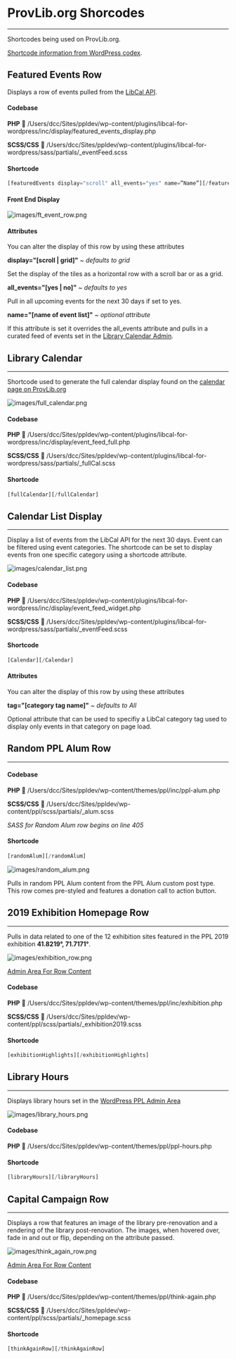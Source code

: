# ProvLib.org Shorcodes
---
Shortcodes being used on ProvLib.org.

[Shortcode information from WordPress codex](https://codex.wordpress.org/Shortcode).

## Featured Events Row

Displays a row of events pulled from the [LibCal API](https://provlib.libcal.com/admin/api).

#### Codebase
**PHP** :file_folder: /Users/dcc/Sites/ppldev/wp-content/plugins/libcal-for-wordpress/inc/display/featured_events_display.php

**SCSS/CSS** :file_folder: /Users/dcc/Sites/ppldev/wp-content/plugins/libcal-for-wordpress/sass/partials/_eventFeed.scss



#### Shortcode
```php
[featuredEvents display="scroll" all_events="yes" name=”Name”][/featuredEvents]
```


#### Front End Display
![images/ft_event_row.png](images/ft_event_row.png)


#### Attributes
You can alter the display of this row by using these attributes

**display="[scroll | grid]"** _~ defaults to grid_

Set the display of the tiles as a horizontal row with a scroll bar or as a grid.

**all_events="[yes | no]"** _~ defaults to yes_

Pull in all upcoming events for the next 30 days if set to yes.

**name="[name of event list]"** _~ optional attribute_

If this attribute is set it overrides the all_events attribute and pulls in a curated feed of events set in the [Library Calendar Admin](https://www.provlib.org/wp-admin/admin.php?page=edit-feature-events).

## Library Calendar
---
Shortcode used to generate the full calendar display found on the [calendar page on ProvLib.org](https://www.provlib.org/calendar)

![images/full_calendar.png](images/full_calendar.png)

#### Codebase
**PHP** :file_folder: /Users/dcc/Sites/ppldev/wp-content/plugins/libcal-for-wordpress/inc/display/event_feed_full.php

**SCSS/CSS** :file_folder: /Users/dcc/Sites/ppldev/wp-content/plugins/libcal-for-wordpress/sass/partials/_fullCal.scss

#### Shortcode
```php
[fullCalendar][/fullCalendar]
```

## Calendar List Display
---
Display a list of events from the LibCal API for the next 30 days. Event can be filtered using event categories.  The shortcode can be set to display events fron one specific category using a shortcode attribute.

![images/calendar_list.png](images/calendar_list.png)

#### Codebase
**PHP** :file_folder: /Users/dcc/Sites/ppldev/wp-content/plugins/libcal-for-wordpress/inc/display/event_feed_widget.php

**SCSS/CSS** :file_folder: /Users/dcc/Sites/ppldev/wp-content/plugins/libcal-for-wordpress/sass/partials/_eventFeed.scss

#### Shortcode
```php
[Calendar][/Calendar]
```

#### Attributes
You can alter the display of this row by using these attributes

**tag="[category tag name]"** _~ defaults to All_

Optional attribute that can be used to specifiy a LibCal category tag used to display only events in that category on page load. 

## Random PPL Alum Row
---

#### Codebase
**PHP** :file_folder: /Users/dcc/Sites/ppldev/wp-content/themes/ppl/inc/ppl-alum.php

**SCSS/CSS** :file_folder: /Users/dcc/Sites/ppldev/wp-content/ppl/scss/partials/_alum.scss

_SASS for Random Alum row begins on line 405_

#### Shortcode

```php
[randomAlum][/randomAlum]
```
![images/random_alum.png](images/random_alum.png)


Pulls in random PPL Alum content from the PPL Alum custom post type. This row comes pre-styled and features a donation call to action button.

## 2019 Exhibition Homepage Row
---
Pulls in data related to one of the 12 exhibition sites featured in the PPL 2019 exhibition **41.8219&deg;, 71.7171&deg;**.

![images/exhibition_row.png](images/exhibition_row.png)

[Admin Area For Row Content](https://www.provlib.org/wp-admin/admin.php?page=exhibition-homepage-row-settings)

#### Codebase
**PHP** :file_folder: /Users/dcc/Sites/ppldev/wp-content/themes/ppl/inc/exhibition.php

**SCSS/CSS** :file_folder: /Users/dcc/Sites/ppldev/wp-content/ppl/scss/partials/_exhibition2019.scss

#### Shortcode
```php
[exhibitionHighlights][/exhibitionHighlights]
```

## Library Hours
---

Displays library hours set in the [WordPress PPL Admin Area](https://www.provlib.org/wp-admin/options-general.php?page=site_settings)

![images/library_hours.png](images/library_hours.png)

#### Codebase
**PHP** :file_folder:  /Users/dcc/Sites/ppldev/wp-content/themes/ppl/ppl-hours.php

#### Shortcode

```php
[libraryHours][/libraryHours]
```
## Capital Campaign Row
---
Displays a row that features an image of the library pre-renovation and a rendering of the library post-renovation. The images, when hovered over, fade in and out or flip, depending on the attribute passed.

![images/think_again_row.png](images/think_again_row.png)

[Admin Area For Row Content](https://dev-ppldev.pantheonsite.io/wp-admin/admin.php?page=think-again-row-settings)


#### Codebase
**PHP** :file_folder: /Users/dcc/Sites/ppldev/wp-content/themes/ppl/think-again.php

**SCSS/CSS** :file_folder: /Users/dcc/Sites/ppldev/wp-content/ppl/scss/partials/_homepage.scss



#### Shortcode
```php
[thinkAgainRow][/thinkAgainRow]
```
